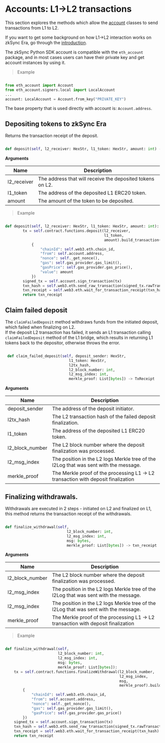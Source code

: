 # Accounts: L1->L2 transactions

This section explores the methods which allow the [account](./accounts.md) classes to send transactions from L1 to L2.

If you want to get some background on how L1->L2 interaction works on zkSync Era, go through the [introduction](../../reference/concepts/l1-l2-interop.md).

The zkSync Python SDK account is compatible with the `eth_account` package, and in most cases users can have their private key and get account instances by using it.

> Example

```python

from eth_account import Account
from eth_account.signers.local import LocalAccount
...
account: LocalAccount = Account.from_key("PRIVATE_KEY")

```

The base property that is used directly with account is: `Account.address`.

## Depositing tokens to zkSync Era

Returns the transaction receipt of the deposit.

```py

def deposit(self, l2_receiver: HexStr, l1_token: HexStr, amount: int) -> txn_receipt

```

**Arguments**

| Name        | Description                                               |
| ----------- | --------------------------------------------------------- |
| l2_receiver | The address that will receive the deposited tokens on L2. |
| l1_token    | The address of the deposited L1 ERC20 token.              |
| amount      | The amount of the token to be deposited.                  |

> Example

```py

def deposit(self, l2_receiver: HexStr, l1_token: HexStr, amount: int):
        tx = self.contract.functions.deposit(l2_receiver,
                                             l1_token,
                                             amount).build_transaction(
            {
                "chainId": self.web3.eth.chain_id,
                "from": self.account.address,
                "nonce": self._get_nonce(),
                "gas": self.gas_provider.gas_limit(),
                "gasPrice": self.gas_provider.gas_price(),
                "value": amount
            })
        signed_tx = self.account.sign_transaction(tx)
        txn_hash = self.web3.eth.send_raw_transaction(signed_tx.rawTransaction)
        txn_receipt = self.web3.eth.wait_for_transaction_receipt(txn_hash)
        return txn_receipt

```


## Claim failed deposit

The `claimFailedDeposit` method withdraws funds from the initiated deposit, which failed when finalizing on L2.  
If the deposit L2 transaction has failed, it sends an L1 transaction calling `claimFailedDeposit` method of the L1 bridge, which results in returning L1 tokens back to the depositor, otherwise throws the error.

```py

 def claim_failed_deposit(self, deposit_sender: HexStr,
                             l1_token: HexStr,
                             l2tx_hash,
                             l2_block_number: int,
                             l2_msg_index: int,
                             merkle_proof: List[bytes]) -> TxReceipt

```

**Arguments**

| Name            | Description                                                                          |
| --------------- | ------------------------------------------------------------------------------------ |
| deposit_sender  | The address of the deposit initiator.                                                |
| l2tx_hash       | The L2 transaction hash of the failed deposit finalization.                          |
| l1_token        | The address of the deposited L1 ERC20 token.                                         |
| l2_block_number | The L2 block number where the deposit finalization was processed.                    |
| l2_msg_index    | The position in the L2 logs Merkle tree of the l2Log that was sent with the message. |
| merkle_proof    | The Merkle proof of the processing L1 -> L2 transaction with deposit finalization    |


## Finalizing withdrawals.

Withdrawals are executed in 2 steps - initiated on L2 and finalized on L1, this method returns the transaction receipt of the withdrawals.

```py

def finalize_withdrawal(self,
                            l2_block_number: int,
                            l2_msg_index: int,
                            msg: bytes,
                            merkle_proof: List[bytes]) -> txn_receipt

```

**Arguments**

| Name            | Description                                                                          |
| --------------- | ------------------------------------------------------------------------------------ |
| l2_block_number | The L2 block number where the deposit finalization was processed.                    |
| l2_msg_index    | The position in the L2 logs Merkle tree of the l2Log that was sent with the message. |
| l2_msg_index    | The position in the L2 logs Merkle tree of the l2Log that was sent with the message. |
| merkle_proof    | The Merkle proof of the processing L1 -> L2 transaction with deposit finalization    |

> Example

```py

def finalize_withdrawal(self,
                        l2_block_number: int,
                        l2_msg_index: int,
                        msg: bytes,
                        merkle_proof: List[bytes]):
    tx = self.contract.functions.finalizeWithdrawal(l2_block_number,
                                                    l2_msg_index,
                                                    msg,
                                                    merkle_proof).build_transaction(
        {
            "chainId": self.web3.eth.chain_id,
            "from": self.account.address,
            "nonce": self._get_nonce(),
            "gas": self.gas_provider.gas_limit(),
            "gasPrice": self.gas_provider.gas_price()
        })
    signed_tx = self.account.sign_transaction(tx)
    txn_hash = self.web3.eth.send_raw_transaction(signed_tx.rawTransaction)
    txn_receipt = self.web3.eth.wait_for_transaction_receipt(txn_hash)
    return txn_receipt

```
